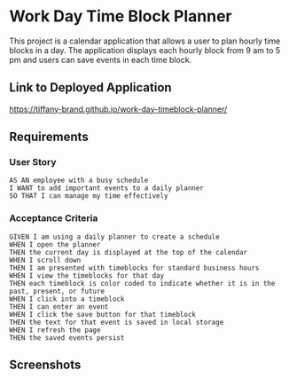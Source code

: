 # Work Day Time Block Planner
This project is a calendar application that allows a user to plan hourly time blocks in a day. The application displays each hourly block from 9 am to 5 pm and users can save events in each time block.

## Link to Deployed Application

https://tiffany-brand.github.io/work-day-timeblock-planner/

## Requirements

### User Story

```
AS AN employee with a busy schedule
I WANT to add important events to a daily planner
SO THAT I can manage my time effectively
```

### Acceptance Criteria

```
GIVEN I am using a daily planner to create a schedule
WHEN I open the planner
THEN the current day is displayed at the top of the calendar
WHEN I scroll down
THEN I am presented with timeblocks for standard business hours
WHEN I view the timeblocks for that day
THEN each timeblock is color coded to indicate whether it is in the past, present, or future
WHEN I click into a timeblock
THEN I can enter an event
WHEN I click the save button for that timeblock
THEN the text for that event is saved in local storage
WHEN I refresh the page
THEN the saved events persist
```

## Screenshots
